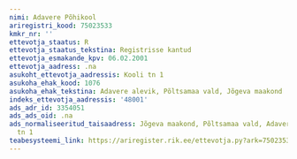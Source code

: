 ```yaml
---
nimi: Adavere Põhikool
ariregistri_kood: 75023533
kmkr_nr: ''
ettevotja_staatus: R
ettevotja_staatus_tekstina: Registrisse kantud
ettevotja_esmakande_kpv: 06.02.2001
ettevotja_aadress: .na
asukoht_ettevotja_aadressis: Kooli tn 1
asukoha_ehak_kood: 1076
asukoha_ehak_tekstina: Adavere alevik, Põltsamaa vald, Jõgeva maakond
indeks_ettevotja_aadressis: '48001'
ads_adr_id: 3354051
ads_ads_oid: .na
ads_normaliseeritud_taisaadress: Jõgeva maakond, Põltsamaa vald, Adavere alevik, Kooli
  tn 1
teabesysteemi_link: https://ariregister.rik.ee/ettevotja.py?ark=75023533&ref=rekvisiidid
---
```

